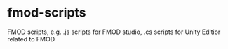 # fmod-scripts
FMOD scripts, e.g. .js scripts for FMOD studio, .cs scripts for Unity Editior related to FMOD
